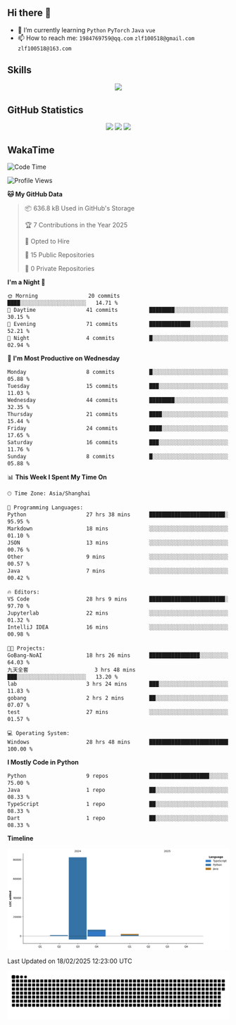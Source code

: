 ## Hi there 👋

- 🌱 I’m currently learning `Python` `PyTorch` `Java` `vue`
- 📫 How to reach me: `1984769759@qq.com` `zlf100518@gmail.com` `zlf100518@163.com`

## Skills
<div align="center"> <img src="https://skillicons.dev/icons?i=python,linux,git,github,html,css,js,ts" /> </div>

## GitHub Statistics

<div align="center">
  <img src="https://github-readme-stats.vercel.app/api?username=CloudSwordSage&show_icons=true&theme=tokyonight" />
  <img src="https://github-readme-stats.vercel.app/api/top-langs/?username=CloudSwordSage&show_icons=true&theme=tokyonight" />
  <img src="https://github-readme-activity-graph.vercel.app/graph?username=CloudSwordSage&theme=xcode" />
</div>

## WakaTime

<!--START_SECTION:waka-->
![Code Time](http://img.shields.io/badge/Code%20Time-413%20hrs%2038%20mins-blue)

![Profile Views](http://img.shields.io/badge/Profile%20Views-0-blue)

**🐱 My GitHub Data** 

> 📦 636.8 kB Used in GitHub's Storage 
 > 
> 🏆 7 Contributions in the Year 2025
 > 
> 💼 Opted to Hire
 > 
> 📜 15 Public Repositories 
 > 
> 🔑 0 Private Repositories 
 > 
**I'm a Night 🦉** 

```text
🌞 Morning                20 commits          ████░░░░░░░░░░░░░░░░░░░░░   14.71 % 
🌆 Daytime                41 commits          ████████░░░░░░░░░░░░░░░░░   30.15 % 
🌃 Evening                71 commits          █████████████░░░░░░░░░░░░   52.21 % 
🌙 Night                  4 commits           █░░░░░░░░░░░░░░░░░░░░░░░░   02.94 % 
```
📅 **I'm Most Productive on Wednesday** 

```text
Monday                   8 commits           █░░░░░░░░░░░░░░░░░░░░░░░░   05.88 % 
Tuesday                  15 commits          ███░░░░░░░░░░░░░░░░░░░░░░   11.03 % 
Wednesday                44 commits          ████████░░░░░░░░░░░░░░░░░   32.35 % 
Thursday                 21 commits          ████░░░░░░░░░░░░░░░░░░░░░   15.44 % 
Friday                   24 commits          ████░░░░░░░░░░░░░░░░░░░░░   17.65 % 
Saturday                 16 commits          ███░░░░░░░░░░░░░░░░░░░░░░   11.76 % 
Sunday                   8 commits           █░░░░░░░░░░░░░░░░░░░░░░░░   05.88 % 
```


📊 **This Week I Spent My Time On** 

```text
🕑︎ Time Zone: Asia/Shanghai

💬 Programming Languages: 
Python                   27 hrs 38 mins      ████████████████████████░   95.95 % 
Markdown                 18 mins             ░░░░░░░░░░░░░░░░░░░░░░░░░   01.10 % 
JSON                     13 mins             ░░░░░░░░░░░░░░░░░░░░░░░░░   00.76 % 
Other                    9 mins              ░░░░░░░░░░░░░░░░░░░░░░░░░   00.57 % 
Java                     7 mins              ░░░░░░░░░░░░░░░░░░░░░░░░░   00.42 % 

🔥 Editors: 
VS Code                  28 hrs 9 mins       ████████████████████████░   97.70 % 
Jupyterlab               22 mins             ░░░░░░░░░░░░░░░░░░░░░░░░░   01.32 % 
IntelliJ IDEA            16 mins             ░░░░░░░░░░░░░░░░░░░░░░░░░   00.98 % 

🐱‍💻 Projects: 
GoBang-NoAI              18 hrs 26 mins      ████████████████░░░░░░░░░   64.03 % 
九天全套                     3 hrs 48 mins       ███░░░░░░░░░░░░░░░░░░░░░░   13.20 % 
lab                      3 hrs 24 mins       ███░░░░░░░░░░░░░░░░░░░░░░   11.83 % 
gobang                   2 hrs 2 mins        ██░░░░░░░░░░░░░░░░░░░░░░░   07.07 % 
test                     27 mins             ░░░░░░░░░░░░░░░░░░░░░░░░░   01.57 % 

💻 Operating System: 
Windows                  28 hrs 48 mins      █████████████████████████   100.00 % 
```

**I Mostly Code in Python** 

```text
Python                   9 repos             ███████████████████░░░░░░   75.00 % 
Java                     1 repo              ██░░░░░░░░░░░░░░░░░░░░░░░   08.33 % 
TypeScript               1 repo              ██░░░░░░░░░░░░░░░░░░░░░░░   08.33 % 
Dart                     1 repo              ██░░░░░░░░░░░░░░░░░░░░░░░   08.33 % 
```



**Timeline**

![Lines of Code chart](https://raw.githubusercontent.com/CloudSwordSage/CloudSwordSage/main/assets/bar_graph.png)


 Last Updated on 18/02/2025 12:23:00 UTC
<!--END_SECTION:waka-->

<div align="center"><img src="./assets/github-snake-dark.svg" /></div>
